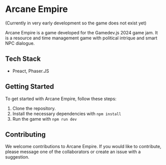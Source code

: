 # Arcane Empire

(Currently in very early development so the game does not exist yet)

Arcane Empire is a game developed for the Gamedev.js 2024 game jam. It is a resource and time management game with political intrique and smart NPC dialogue.

## Tech Stack

- Preact, Phaser.JS

## Getting Started

To get started with Arcane Empire, follow these steps:

1. Clone the repository.
2. Install the necessary dependencies with `npm install`
3. Run the game with `npm run dev`

## Contributing

We welcome contributions to Arcane Empire. If you would like to contribute, please message one of the collaborators or create an issue with a suggestion.
